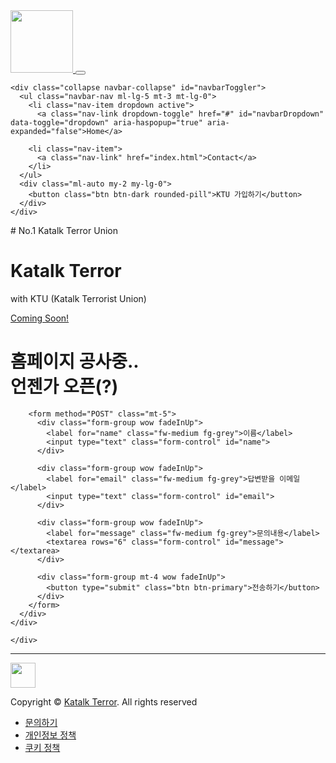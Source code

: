 <!DOCTYPE html>
<html lang="en">
<head>
  <meta charset="UTF-8">
  <meta name="viewport" content="width=device-width, initial-scale=1.0">

  <meta http-equiv="X-UA-Compatible" content="ie=edge">
  
  <meta name="description" content="Katlak Terror 카카오톡 테러계">

  <meta name="copyright" content="MACode ID, https://www.macodeid.com/">

  <title>Katalk Terror- with kTU</title>

  <link rel="shortcut icon" href="../assets/ktu_light.png" type="image/x-icon">

  <link rel="stylesheet" href="../assets/css/maicons.css">

  <link rel="stylesheet" href="../assets/vendor/animate/animate.css">

  <link rel="stylesheet" href="../assets/vendor/owl-carousel/css/owl.carousel.min.css">

  <link rel="stylesheet" href="../assets/css/bootstrap.css">

  <link rel="stylesheet" href="../assets/css/mobster.css">

</head>
<body>

<nav class="navbar navbar-expand-lg navbar-light navbar-floating">
  <div class="container">
    <a class="navbar-brand" href="#">
      <img src="../assets/ktu_light.png" alt="" width="100">
    </a>
    <button class="navbar-toggler" type="button" data-toggle="collapse" data-target="#navbarToggler" aria-controls="navbarToggler" aria-expanded="false" aria-label="Toggle navigation">
      <span class="navbar-toggler-icon"></span>
    </button>
  
    <div class="collapse navbar-collapse" id="navbarToggler">
      <ul class="navbar-nav ml-lg-5 mt-3 mt-lg-0">
        <li class="nav-item dropdown active">
          <a class="nav-link dropdown-toggle" href="#" id="navbarDropdown" data-toggle="dropdown" aria-haspopup="true" aria-expanded="false">Home</a>
   
        <li class="nav-item">
          <a class="nav-link" href="index.html">Contact</a>
        </li>
      </ul>
      <div class="ml-auto my-2 my-lg-0">
        <button class="btn btn-dark rounded-pill">KTU 가입하기</button>
      </div>
    </div>
  </div>
</nav>
  
<div class="page-hero-section bg-image hero-home-1" style="background-image: url(../assets/img/bg_hero_1.svg);">
  <div class="hero-caption pt-5">
    <div class="container h-100">
      <div class="row align-items-center h-100">
        <div class="col-lg-6 wow fadeInUp">
          <div class="badge mb-2"><span class="icon mr-1"><span class="mai-globe"></span></span> # No.1 Katalk Terror Union</div>
          <h1 class="mb-4">Katalk Terror</h1>
          <p class="mb-4">with KTU (Katalk Terrorist Union)</p>
          <a href="#" class="btn btn-primary rounded-pill">Coming Soon!</a>
        </div>
        <div class="col-lg-6 d-none d-lg-block wow zoomIn">
          <div class="img-place mobile-preview shadow floating-animate">
            <img src="../assets/ktu_big.png" alt="">
          </div>
        </div>
      </div>
    </div>
  </div>
</div>



<div class="page-section">
  <div class="container">
    <div class="row">
      <div class="col-lg-7 py-3 mb-5 mb-lg-0">
        <div class="img-place w-lg-75 wow zoomIn">
          <img src="../assets/img/illustration_contact.svg" alt="">
        </div>
      </div>
      <div class="col-lg-5 py-3">
        <h1 class="wow fadeInUp">홈페이지 공사중.. <br>
        언젠가 오픈(?)</h1>

        <form method="POST" class="mt-5">
          <div class="form-group wow fadeInUp">
            <label for="name" class="fw-medium fg-grey">이름</label>
            <input type="text" class="form-control" id="name">
          </div>

          <div class="form-group wow fadeInUp">
            <label for="email" class="fw-medium fg-grey">답변받을 이메일</label>
            <input type="text" class="form-control" id="email">
          </div>

          <div class="form-group wow fadeInUp">
            <label for="message" class="fw-medium fg-grey">문의내용</label>
            <textarea rows="6" class="form-control" id="message"></textarea>
          </div>

          <div class="form-group mt-4 wow fadeInUp">
            <button type="submit" class="btn btn-primary">전송하기</button>
          </div>
        </form>
      </div>
    </div>
  </div>
</div>

<div class="page-footer-section bg-dark fg-white">
  <div class="container">
    <div class="row mb-5 py-3">
      <div class="col-sm-6 col-lg-2 py-3">
    
    </div>
  </div>

  <hr>

  <div class="container">
    <div class="row">
      <div class="col-12 col-md-6 py-2">
        <img src="../assets/KTU_light.png" alt="" width="40">
        <!-- Please don't remove or modify the credits below -->
        <p class="d-inline-block ml-2">Copyright &copy; <a href="https://www.naver.com/" class="fg-white fw-medium">Katalk Terror</a>. All rights reserved</p>
      </div>
      <div class="col-12 col-md-6 py-2">
        <ul class="nav justify-content-end">
          <li class="nav-item"><a href="#" class="nav-link">문의하기</a></li>
          <li class="nav-item"><a href="#" class="nav-link">개인정보 정책</a></li>
          <li class="nav-item"><a href="#" class="nav-link">쿠키 정책</a></li>
        </ul>
      </div>
    </div>
  </div>
</div>

<script src="../assets/js/jquery-3.5.1.min.js"></script>

<script src="../assets/js/bootstrap.bundle.min.js"></script>

<script src="../assets/vendor/owl-carousel/js/owl.carousel.min.js"></script>

<script src="../assets/vendor/wow/wow.min.js"></script>

<script src="../assets/js/mobster.js"></script>

</body>
</html>



